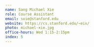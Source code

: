 ```yaml
---
name: Sang Michael Xie
role: Course Assistant
email: sxie@stanford.edu
website: https://cs.stanford.edu/~eix/
photo: michael-xie.jpg
office-hours: Wed 1:15-2:15pm 
index: 5
---
```

